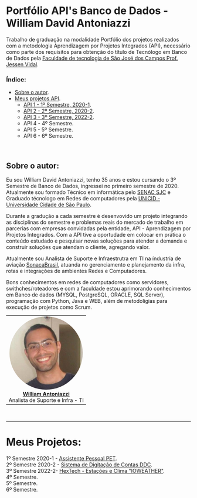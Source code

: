 # Portfólio API's Banco de Dados - William David Antoniazzi
Trabalho de graduação na modalidade Portfólio dos projetos realizados com a metodologia Aprendizagem por Projetos Integrados (API), necessário como parte dos requisitos para obtenção do título de Tecnólogo em Banco de Dados pela [Faculdade de tecnologia de São José dos Campos Prof. Jessen Vidal](https://fatecsjc-prd.azurewebsites.net/ "FATEC Prof. Jessen Vidal").

### Índice:
- [Sobre o autor](#sobre-o-autor).
- [Meus projetos API](#meus-projetos).
    - [API 1 - 1º Semestre, 2020-1](../semestres/sem1_api.md).
    - [API 2 - 2º Semestre, 2020-2](../semestres/sem2_api.md).
    - [API 3 - 3º Semestre, 2022-2](../semestres/sem3_api.md).
    - API 4 - 4º Semestre.
    - API 5 - 5º Semestre.
    - API 6 - 6º Semestre.
<br/>

## Sobre o autor:
Eu sou William David Antoniazzi, tenho 35 anos e estou cursando o 3º Semestre de Banco de Dados, ingressei no primeiro semestre de 2020.
Atualmente sou formado Técnico em informática pelo [SENAC SJC](https://www.sp.senac.br/senac-sao-jose-dos-campos) e Graduado técnologo em Redes de computadores pela [UNICID - Universidade Cidade de São Paulo](https://www.unicid.edu.br/).
<br/>

Durante a gradução a cada semestre é desenvovido um projeto integrando as disciplinas do semestre e problemas reais do mercado de trabalho em parcerias com empresas convidadas pela entidade, API - Aprendizagem por Projetos Integrados.
Com a API tive a oportudade em colocar em prática o conteúdo estudado e pesquisar novas soluções para atender a demanda e construir soluções que atendam o cliente, agregando valor.
<br/>

Atualmente sou Analista de Suporte e Infraestrutra em TI na índustria de aviação [SonacaBrasil](https://www.linkedin.com/company/sonacabrasil), atuanda no gerenciamento e planejamento da infra, rotas e integrações de ambientes Redes e Computadores.
<br/>  

Bons conhecimentos em redes de computadores como servidores, swithches/roteadores e com a faculdade estou aprimorando conhecimentos em Banco de dados (MYSQL, PostgreSQL, ORACLE, SQL Server), programação com Python, Java e WEB, além de metodoligias para execução de projetos como Scrum.
<br/>

<table border="0" align="center">
	<tr> 
		<td align="center"><a href="https://www.linkedin.com/in/williamantoniazzi/"><img style="border-radius: 50%;" src="https://github.com/williamantoniazzi/Bertoti/blob/main/TG_BD1/docsandimages/1516844738897.jpg" width="200px;"/><br/><b>William Antoniazzi</b></a>
        <br/>
        Analista de Suporte e Infra - TI
        </td>
	</tr>
</table>
<br/>

---
# Meus Projetos:
1º Semestre 2020-1 - [Assistente Pessoal PET](../semestres/sem1_api.md). <br/>
2º Semestre 2020-2 - [Sistema de Digitação de Contas DDC](../semestres/sem2_api.md). <br/>
3º Semestre 2022-2- [HexTech - Estações e Clima "IOWEATHER"](../semestres/sem3_api.md). <br/>
4º Semestre. <br/>
5º Semestre. <br/>
6º Semestre. <br/>

